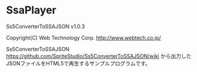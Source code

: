 # SsaPlayer
 Ss5ConverterToSSAJSON v1.0.3

 Copyright(C) Web Technology Corp.
 http://www.webtech.co.jp/

 Ss5ConverterToSSAJSON
 https://github.com/SpriteStudio/Ss5ConverterToSSAJSON/wiki
 から出力したJSONファイルをHTML5で再生するサンプルプログラムです。
